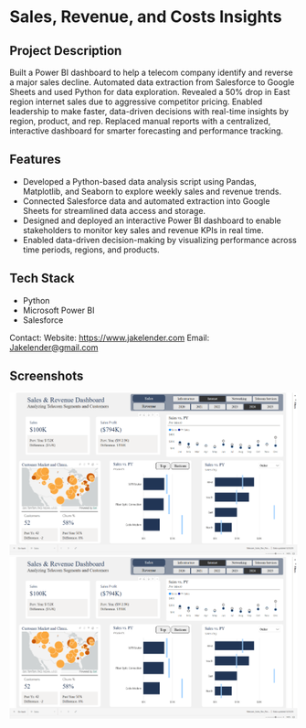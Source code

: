 # Sales, Revenue, and Costs Insights

## Project Description
Built a Power BI dashboard to help a telecom company identify and reverse a major sales decline. Automated data extraction from Salesforce to Google Sheets and used Python for data exploration. Revealed a 50% drop in East region internet sales due to aggressive competitor pricing. Enabled leadership to make faster, data-driven decisions with real-time insights by region, product, and rep. Replaced manual reports with a centralized, interactive dashboard for smarter forecasting and performance tracking.

## Features
- Developed a Python-based data analysis script using Pandas, Matplotlib, and Seaborn to explore weekly sales and revenue trends.
- Connected Salesforce data and automated extraction into Google Sheets for streamlined data access and storage.
- Designed and deployed an interactive Power BI dashboard to enable stakeholders to monitor key sales and revenue KPIs in real time.
- Enabled data-driven decision-making by visualizing performance across time periods, regions, and products.

## Tech Stack
- Python
- Microsoft Power BI
- Salesforce

Contact: 
Website: https://www.jakelender.com
Email: Jakelender@gmail.com

## Screenshots
![alt text](https://github.com/JacobLender/Sales_Rev_Costs/blob/9d9b7f3d0752227786c25f5aca0978481e8039dc/BLog_2_BusinessIsGreat.png)
![alt text](https://github.com/JacobLender/Sales_Rev_Costs/blob/9d9b7f3d0752227786c25f5aca0978481e8039dc/BLog_2_BusinessIsGreat.png)


